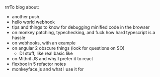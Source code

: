 rrrTo blog about:
- another push.
- hello world webhook
- tips and things to know for debugging minified code in the browser
- on monkey patching, typechecking, and fuck how hard typescript is a hassle
- on webhooks, with an example
- on angular 2 obscure things (look for questions on SO)
    - DI stuff, like real basic like
- on Mithril JS and why I prefer it to react
- flexbox in 5 refactor notes
- monkeyface.js and what I use it for
